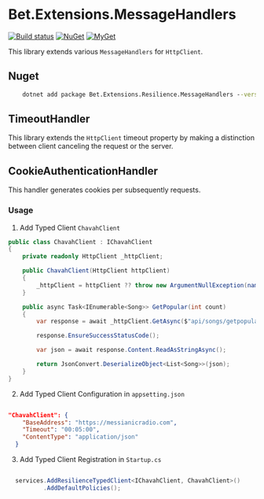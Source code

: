 ﻿# Bet.Extensions.MessageHandlers

[![Build status](https://ci.appveyor.com/api/projects/status/tmqs7xbq1aqee3md/branch/master?svg=true)](https://ci.appveyor.com/project/kdcllc/bet-extensions-resilience/branch/master)
[![NuGet](https://img.shields.io/nuget/v/Bet.Extensions.MessageHandlers.svg)](https://www.nuget.org/packages?q=Bet.Extensions.MessageHandlers)
[![MyGet](https://img.shields.io/myget/kdcllc/v/Bet.Extensions.MessageHandlers.svg?label=myget)](https://www.myget.org/F/kdcllc/api/v2)

This library extends various `MessageHandlers` for `HttpClient`.

## Nuget

```cmd
    dotnet add package Bet.Extensions.Resilience.MessageHandlers --version 1.2.0
```

## TimeoutHandler

This library extends the `HttpClient` timeout property by making a distinction between client canceling the request or the server.

## CookieAuthenticationHandler

This handler generates cookies per subsequently requests.

### Usage

1. Add Typed Client `ChavahClient`

```csharp
public class ChavahClient : IChavahClient
{
    private readonly HttpClient _httpClient;

    public ChavahClient(HttpClient httpClient)
    {
        _httpClient = httpClient ?? throw new ArgumentNullException(nameof(httpClient));
    }

    public async Task<IEnumerable<Song>> GetPopular(int count)
    {
        var response = await _httpClient.GetAsync($"api/songs/getpopular?count={count}");

        response.EnsureSuccessStatusCode();

        var json = await response.Content.ReadAsStringAsync();

        return JsonConvert.DeserializeObject<List<Song>>(json);
    }
}
```

2. Add Typed Client Configuration in `appsetting.json`

```json

"ChavahClient": {
    "BaseAddress": "https://messianicradio.com",
    "Timeout": "00:05:00",
    "ContentType": "application/json"
  }

```

3. Add Typed Client Registration in `Startup.cs`

```csharp

  services.AddResilienceTypedClient<IChavahClient, ChavahClient>()
          .AddDefaultPolicies();

```
